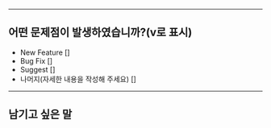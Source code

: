 ---------------------------------------------------
어떤 문제점이 발생하였습니까?(v로 표시)
---------------------------------------------------
- New Feature []
- Bug Fix []
- Suggest []
- 나머지(자세한 내용을 작성해 주세요) []

---------------------------------------------------
 남기고 싶은 말
---------------------------------------------------

